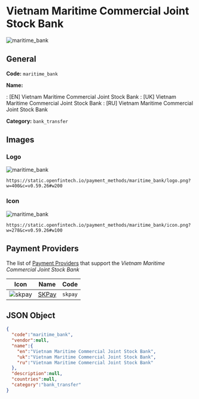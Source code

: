 
# Vietnam Maritime Commercial Joint Stock Bank 
![maritime_bank](https://static.openfintech.io/payment_methods/maritime_bank/logo.png?w=400&c=v0.59.26#w200)  

## General 
**Code:** `maritime_bank` 
 
**Name:** 
 
:	[EN] Vietnam Maritime Commercial Joint Stock Bank 
:	[UK] Vietnam Maritime Commercial Joint Stock Bank 
:	[RU] Vietnam Maritime Commercial Joint Stock Bank 
 
**Category:** `bank_transfer` 
 

## Images 

### Logo 
![maritime_bank](https://static.openfintech.io/payment_methods/maritime_bank/logo.png?w=400&c=v0.59.26#w200)  

```
https://static.openfintech.io/payment_methods/maritime_bank/logo.png?w=400&c=v0.59.26#w200
```  

### Icon 
![maritime_bank](https://static.openfintech.io/payment_methods/maritime_bank/icon.png?w=278&c=v0.59.26#w100)  

```
https://static.openfintech.io/payment_methods/maritime_bank/icon.png?w=278&c=v0.59.26#w100
```  

## Payment Providers 
 
The list of [Payment Providers](/payment-providers/) that support the _Vietnam Maritime Commercial Joint Stock Bank_ 

|Icon|Name|Code| 
|:---:|:---:|:---:| 
|![skpay](https://static.openfintech.io/payment_providers/skpay/icon.png?w=278&c=v0.59.26#w100) |[SKPay](/payment-providers/skpay/)|`skpay`| 
 

## JSON Object 

```json
{
  "code":"maritime_bank",
  "vendor":null,
  "name":{
    "en":"Vietnam Maritime Commercial Joint Stock Bank",
    "uk":"Vietnam Maritime Commercial Joint Stock Bank",
    "ru":"Vietnam Maritime Commercial Joint Stock Bank"
  },
  "description":null,
  "countries":null,
  "category":"bank_transfer"
}
```  
